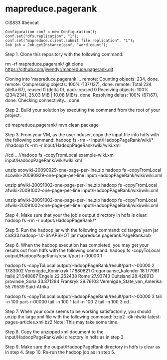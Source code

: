 # mapreduce.pagerank
CIS833
#beocat

    Configuration conf = new Configuration();
    conf.set("dfs.replication", "1");
    conf.set("mapreduce.client.submit.file.replication", "1");
    Job job = Job.getInstance(conf, "word count");

Step 1. Clone this repository with the following command:

rm -rf mapreduce.pagerank/
git clone https://github.com/jwendyr/mapreduce.pagerank.git

Cloning into 'mapreduce.pagerank'...
remote: Counting objects: 234, done.
remote: Compressing objects: 100% (137/137), done.
remote: Total 234 (delta 67), reused 0 (delta 0), pack-reused 0
Receiving objects: 100% (234/234), 25.03 MiB | 10.08 MiB/s, done.
Resolving deltas: 100% (67/67), done.
Checking connectivity... done.

Step 2. Build your solution by executing the command from the root of your project.

cd mapreduce.pagerank/
mvn clean package

Step 3. From your VM, as the user hduser, copy the input file into hdfs with the following command:
hadoop fs -rm -r input/HadoopPageRank/wiki/*
//hadoop fs -rm -r input/HadoopPageRank/wiki/wiki.xml

//cd ..
//hadoop fs -copyFromLocal example-wiki.xml input/HadoopPageRank/wiki/wiki.xml

unzip scowiki-20090929-one-page-per-line.zip
hadoop fs -copyFromLocal scowiki-20090929-one-page-per-line input/HadoopPageRank/wiki/wiki.xml

unzip afwiki-20091002-one-page-per-line.zip
hadoop fs -copyFromLocal afwiki-20091002-one-page-per-line input/HadoopPageRank/wiki/wiki.xml



unzip afwiki-20091002-one-page-per-line.zip
hadoop fs -copyFromLocal afwiki-20091002-one-page-per-line input/HadoopPageRank/wiki/wiki.xml

Step 4. Make sure that your the job's output directory in hdfs is clear:
hadoop fs -rm -r output/HadoopPageRank/*

Step 5. Run the hadoop jar with the following command:
cd target/
yarn jar cis833.hadoop-1.0-SNAPSHOT.jar mapreduce.pagerank.PageRankJob

Step 6. When the hadoop execution has completed, you may get your results out from hdfs with the following command:
hadoop fs -copyToLocal output/HadoopPageRank/result/part-r-00000 1

hadoop fs -copyToLocal output/HadoopPageRank/result/part-r-00000 2
17.83002        Verenigde_Koninkryk
17.880821       Gregoriaanse_kalender
18.177961       Italië
21.940887       Engels
22.262438       Rome
27.93743        Duitsland
28.428913       provinsie_Soria
33.871284       Frankryk
39.76103        Verenigde_State_van_Amerika
55.79539        Suid-Afrika

hadoop fs -copyToLocal output/HadoopPageRank/result/part-r-00000 3
tail -n 100 part-r-00000
tail -n 100 1
tail -n 100 2
tail -n 100 3
cd ..



Step 7. When your code seems to be working satisfactorily, you should unzip the large xml file with the following command:
bzip2 -dk nlwiki-latest-pages-articles.xml.bz2
Note: This may take some time.

Step 8. Copy the unzipped xml document to the input/HadoopPageRank/wiki directory in hdfs as in step 3.

Step 9. Make sure the output/HadoopPageRank directory in hdfs is clear as in step 4.
Step 10. Re-run the hadoop job as in step 5.
